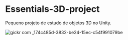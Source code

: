 # Essentials-3D-project

Pequeno projeto de estudo de objetos 3D no Unity.


![gickr com _174c485d-3832-be24-15ec-c54f991079be](https://user-images.githubusercontent.com/34041465/182352837-e179e91b-e8da-426a-88e3-3068b10b6263.gif)
